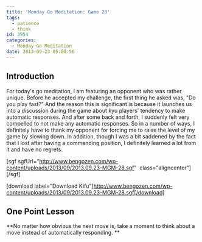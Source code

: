 ```yaml
---
title: 'Monday Go Meditation: Game 28'
tags:
  - patience
  - think
id: 3954
categories:
  - Monday Go Meditation
date: 2013-09-23 05:00:56
---
```


## Introduction

For today's go meditation, I am featuring an opponent who was rather unique. Before he accepted my challenge, the first thing he asked was, "Do you play fast?" And the reason this is significant is because it launches us into a discussion during the game about kyu players' tendency to make automatic responses. And after some back and forth, I suddenly felt very compelled to not make any automatic responses. So in a number of ways, I definitely have to thank my opponent for forcing me to raise the level of my game by slowing down. In addition, though I was a bit saddened by the fact that I lost after having a commanding position, I definitely learned a lot from it and have no regrets.[
](http://www.bengozen.com/wp-content/uploads/2013/08/2013.08.05-MGM-21.sgf)

[sgf sgfUrl="http://www.bengozen.com/wp-content/uploads/2013/09/2013.09.23-MGM-28.sgf"  class="aligncenter"][/sgf]

[download label="Download Kifu"]http://www.bengozen.com/wp-content/uploads/2013/09/2013.09.23-MGM-28.sgf[/download]

## **One Point Lesson**

**No matter how obvious the next move is, take a moment to think about a move instead of automatically responding. **